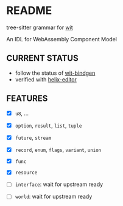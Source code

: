 # README

tree-sitter grammar for [wit](https://github.com/WebAssembly/component-model/blob/main/design/mvp/WIT.md)

An IDL for WebAssembly Component Model

## CURRENT STATUS

- follow the status of [wit-bindgen](https://github.com/bytecodealliance/wit-bindgen)
- verified with [helix-editor](https://github.com/helix-editor/helix)

## FEATURES

- [X] `u8`, ...
- [X] `option`, `result`, `list`, `tuple`
- [X] `future`, `stream`
- [X] `record`, `enum`, `flags`, `variant`, `union`
- [X] `func`
- [X] `resource`
- [ ] `interface`: wait for upstream ready
- [ ] `world`: wait for upstream ready


